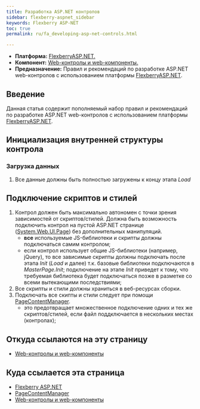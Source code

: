 ```yaml
---
title: Разработка ASP.NET контролов
sidebar: flexberry-aspnet_sidebar
keywords: Flexberry ASP-NET
toc: true
permalink: ru/fa_developing-asp-net-controls.html

---
```


* **Платформа:** [FlexberryASP.NET.](fa_flexberry-a-s-p-n-e-t.html)
* **Компонент:** [Web-контролы и web-компоненты.](fa_web-controls.html)
* **Предназначение:** Правил и рекомендаций по разработке ASP.NET web-контролов с использованием платформы [FlexberryASP.NET](fa_flexberry-a-s-p-n-e-t.html).

## Введение
Данная статья содержит пополняемый набор правил и рекомендаций по разработке ASP.NET web-контролов с использованием платформы [FlexberryASP.NET](fa_flexberry-a-s-p-n-e-t.html).

## Инициализация внутренней структуры контрола

### Загрузка данных

1. Все данные должны быть полностью загружены к концу этапа *Load*

## Подключение скриптов и стилей

1. Контрол должен быть максимально автономен с точки зрения зависимостей от скриптов/стилей. Должна быть возможность подключить контрол на пустой ASP.NET странице ([System.Web.UI.Page](https://msdn.microsoft.com/en-us/library/system.web.ui.page(v=vs.110).aspx)) без дополнительных манипуляций.
    +   **все** используемые JS-библиотеки и скрипты должны подключаться самим контролом;
    + если контрол использует общие JS-библиотеки (например, jQuery), то все зависимые скрипты должны подключать после этапа *Init* (*Load* и далее) т.к. базовые библиотеки подключаются в *MasterPage.Init*; подключение на этапе *Init* приведет к тому, что требуемая библиотека будет подключаться позже в разметке со всеми вытекающими последствиями;
2. Все скрипты и стили должны храниться в веб-ресурсах сборки.
3. Подключать все скипты и стили следует при помощи [PageContentManager](fa_page-content-manager.html).
    + это предотвращает множественное подключение одних и тех же скриптов/стилей, если файл поддключается в нескольких местах (контролах);

## Откуда ссылаются на эту страницу

* [Web-контролы и web-компоненты](fa_web-controls.html)

## Куда ссылается эта страница

* [Flexberry ASP.NET](fa_flexberry-a-s-p-n-e-t.html)
* [PageContentManager](fa_page-content-manager.html)
* [Web-контролы и web-компоненты](fa_web-controls.html)
